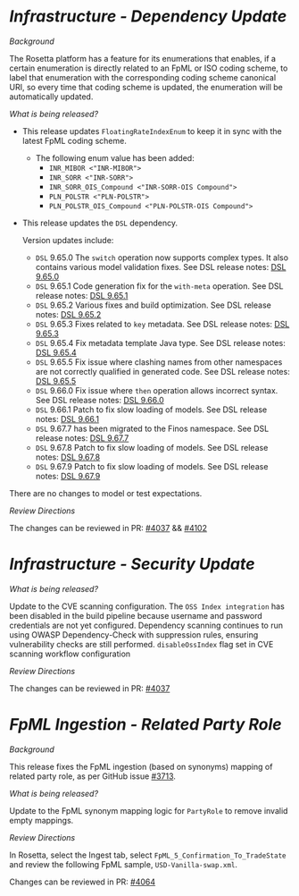 # _Infrastructure - Dependency Update_

_Background_

The Rosetta platform has a feature for its enumerations that enables, if a certain enumeration is directly related to an FpML or ISO coding scheme, to label that enumeration with the corresponding coding scheme canonical URI, so every time that coding scheme is updated, the enumeration will be automatically updated.

_What is being released?_

- This release updates `FloatingRateIndexEnum` to keep it in sync with the latest FpML coding scheme.
   * The following enum value has been added:
       * `INR_MIBOR <"INR-MIBOR">`
       * `INR_SORR <"INR-SORR">`
       * `INR_SORR_OIS_Compound <"INR-SORR-OIS Compound">`
       * `PLN_POLSTR <"PLN-POLSTR">`
       * `PLN_POLSTR_OIS_Compound <"PLN-POLSTR-OIS Compound">`


- This release updates the `DSL` dependency.

   Version updates include:
   - `DSL` 9.65.0 The `switch` operation now supports complex types. It also contains various model validation fixes. See DSL release notes: [DSL 9.65.0](https://github.com/finos/rune-dsl/releases/tag/9.65.0)
   - `DSL` 9.65.1 Code generation fix for the `with-meta` operation. See DSL release notes: [DSL 9.65.1](https://github.com/finos/rune-dsl/releases/tag/9.65.1)
   - `DSL` 9.65.2 Various fixes and build optimization. See DSL release notes: [DSL 9.65.2](https://github.com/finos/rune-dsl/releases/tag/9.65.2)
   - `DSL` 9.65.3 Fixes related to `key` metadata. See DSL release notes: [DSL 9.65.3](https://github.com/finos/rune-dsl/releases/tag/9.65.3)
   - `DSL` 9.65.4 Fix metadata template Java type. See DSL release notes: [DSL 9.65.4](https://github.com/finos/rune-dsl/releases/tag/9.65.4)
   - `DSL` 9.65.5 Fix issue where clashing names from other namespaces are not correctly qualified in generated code. See DSL release notes: [DSL 9.65.5](https://github.com/finos/rune-dsl/releases/tag/9.65.5)
   - `DSL` 9.66.0 Fix issue where `then` operation allows incorrect syntax. See DSL release notes: [DSL 9.66.0](https://github.com/finos/rune-dsl/releases/tag/9.66.0)
   - `DSL` 9.66.1 Patch to fix slow loading of models. See DSL release notes: [DSL 9.66.1](https://github.com/finos/rune-dsl/releases/tag/9.66.1)
   - `DSL` 9.67.7 has been migrated to the Finos namespace. See DSL release notes: [DSL 9.67.7](https://github.com/finos/rune-dsl/releases/tag/9.67.7)
   - `DSL` 9.67.8 Patch to fix slow loading of models. See DSL release notes: [DSL 9.67.8](https://github.com/finos/rune-dsl/releases/tag/9.67.8)
   - `DSL` 9.67.9 Patch to fix slow loading of models. See DSL release notes: [DSL 9.67.9](https://github.com/finos/rune-dsl/releases/tag/9.67.9)

There are no changes to model or test expectations.

_Review Directions_

The changes can be reviewed in PR: [#4037](https://github.com/finos/common-domain-model/pull/4037) && [#4102](https://github.com/finos/common-domain-model/pull/4102)

# _Infrastructure - Security Update_

_What is being released?_

Update to the CVE scanning configuration. The `OSS Index integration` has been disabled in the build pipeline because username and password credentials are not yet configured. Dependency scanning continues to run using OWASP Dependency-Check with suppression rules, ensuring vulnerability checks are still performed.
`disableOssIndex` flag set in CVE scanning workflow configuration

_Review Directions_

The changes can be reviewed in PR: [#4037](https://github.com/finos/common-domain-model/pull/4037)

# *FpML Ingestion - Related Party Role*

_Background_

This release fixes the FpML ingestion (based on synonyms) mapping of related party role, as per GitHub issue [#3713](https://github.com/finos/common-domain-model/issues/3713).

_What is being released?_

Update to the FpML synonym mapping logic for `PartyRole` to remove invalid empty mappings.

_Review Directions_

In Rosetta, select the Ingest tab, select `FpML_5_Confirmation_To_TradeState` and review the following FpML sample, `USD-Vanilla-swap.xml`.

Changes can be reviewed in PR: [#4064](https://github.com/finos/common-domain-model/pull/4064)
